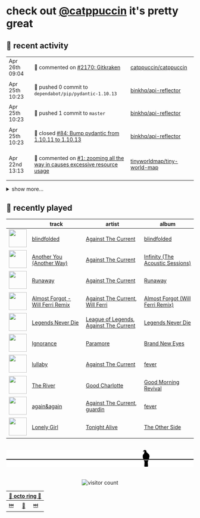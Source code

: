 # check out [@catppuccin](https://github.com/catppuccin) it's pretty great

## 📅 recent activity

<!-- SCRIPT:REPLACE:GITHUB -->
<table>
<tbody>
<tr>
<td><span title='2024-04-26T09:04:06+00:00'>Apr 26th 09:04</span></td>
<td>

💬 commented on [#2170: Gitkraken](https://github.com/catppuccin/catppuccin/issues/2170)

</td>
<td>

[catppuccin/catppuccin](https://github.com/catppuccin/catppuccin)

</td>
</tr>
<tr>
<td><span title='2024-04-25T10:23:11+00:00'>Apr 25th 10:23</span></td>
<td>

🚢 pushed 0 commit to `dependabot/pip/pydantic-1.10.13`

</td>
<td>

[binkhq/api-reflector](https://github.com/binkhq/api-reflector)

</td>
</tr>
<tr>
<td><span title='2024-04-25T10:23:10+00:00'>Apr 25th 10:23</span></td>
<td>

🚢 pushed 1 commit to `master`

</td>
<td>

[binkhq/api-reflector](https://github.com/binkhq/api-reflector)

</td>
</tr>
<tr>
<td><span title='2024-04-25T10:23:09+00:00'>Apr 25th 10:23</span></td>
<td>

🎉 closed [#84: Bump pydantic from 1.10.11 to 1.10.13](https://github.com/binkhq/api-reflector/pull/84)

</td>
<td>

[binkhq/api-reflector](https://github.com/binkhq/api-reflector)

</td>
</tr>
<tr>
<td><span title='2024-04-22T13:13:57+00:00'>Apr 22nd 13:13</span></td>
<td>

💬 commented on [#1: zooming all the way in causes excessive resource usage](https://github.com/tinyworldmap/tiny-world-map/issues/1)

</td>
<td>

[tinyworldmap/tiny-world-map](https://github.com/tinyworldmap/tiny-world-map)

</td>
</tr>
</tbody>
</table>

<details>
<summary>show more...</summary>
<table>
<tbody>
<tr>
<td><span title='2024-04-21T18:46:18+00:00'>Apr 21st 18:46</span></td>
<td>

💬 commented on [#1: zooming all the way in causes excessive resource usage](https://github.com/tinyworldmap/tiny-world-map/issues/1)

</td>
<td>

[tinyworldmap/tiny-world-map](https://github.com/tinyworldmap/tiny-world-map)

</td>
</tr>
<tr>
<td><span title='2024-04-21T13:01:44+00:00'>Apr 21st 13:01</span></td>
<td>

📢 opened [#1: zooming all the way in causes excessive resource usage](https://github.com/tinyworldmap/tiny-world-map/issues/1)

</td>
<td>

[tinyworldmap/tiny-world-map](https://github.com/tinyworldmap/tiny-world-map)

</td>
</tr>
<tr>
<td><span title='2024-04-17T08:12:42+00:00'>Apr 17th 08:12</span></td>
<td>

🚢 pushed 0 commit to `dependabot/pip/gunicorn-22.0.0`

</td>
<td>

[binkhq/api-reflector](https://github.com/binkhq/api-reflector)

</td>
</tr>
<tr>
<td><span title='2024-04-17T08:12:40+00:00'>Apr 17th 08:12</span></td>
<td>

🚢 pushed 1 commit to `master`

</td>
<td>

[binkhq/api-reflector](https://github.com/binkhq/api-reflector)

</td>
</tr>
<tr>
<td><span title='2024-04-17T08:12:39+00:00'>Apr 17th 08:12</span></td>
<td>

🎉 closed [#82: Bump gunicorn from 20.1.0 to 22.0.0](https://github.com/binkhq/api-reflector/pull/82)

</td>
<td>

[binkhq/api-reflector](https://github.com/binkhq/api-reflector)

</td>
</tr>
<tr>
<td><span title='2024-04-16T16:11:51+00:00'>Apr 16th 16:11</span></td>
<td>

🚢 pushed 1 commit to `main`

</td>
<td>

[catppuccin/toolbox](https://github.com/catppuccin/toolbox)

</td>
</tr>
<tr>
<td><span title='2024-04-16T16:11:50+00:00'>Apr 16th 16:11</span></td>
<td>

🎉 closed [#180: fix(deps): update rust crate rmp-serde to 1.2](https://github.com/catppuccin/toolbox/pull/180)

</td>
<td>

[catppuccin/toolbox](https://github.com/catppuccin/toolbox)

</td>
</tr>
<tr>
<td><span title='2024-04-15T12:56:21+00:00'>Apr 15th 12:56</span></td>
<td>

🔍 reviewed [#5: Run as a Kubernetes Deployment, instead of CronJob](https://github.com/cpressland/rq-autoscaler/pull/5)

</td>
<td>

[cpressland/rq-autoscaler](https://github.com/cpressland/rq-autoscaler)

</td>
</tr>
<tr>
<td><span title='2024-04-15T08:18:40+00:00'>Apr 15th 08:18</span></td>
<td>

🚢 pushed 1 commit to `master`

</td>
<td>

[binkhq/api-reflector](https://github.com/binkhq/api-reflector)

</td>
</tr>
<tr>
<td><span title='2024-04-15T08:18:40+00:00'>Apr 15th 08:18</span></td>
<td>

🎉 closed [#81: Bump idna from 3.4 to 3.7](https://github.com/binkhq/api-reflector/pull/81)

</td>
<td>

[binkhq/api-reflector](https://github.com/binkhq/api-reflector)

</td>
</tr>
<tr>
<td><span title='2024-04-14T14:00:27+00:00'>Apr 14th 14:00</span></td>
<td>

🚀 opened [#11: fix(vscode): only replace node link if it exists](https://github.com/LGUG2Z/nixos-wsl-starter/pull/11)

</td>
<td>

[LGUG2Z/nixos-wsl-starter](https://github.com/LGUG2Z/nixos-wsl-starter)

</td>
</tr>
<tr>
<td><span title='2024-04-14T13:53:01+00:00'>Apr 14th 13:53</span></td>
<td>

🚢 pushed 1 commit to `patch-1`

</td>
<td>

[backwardspy/nixos-wsl-starter](https://github.com/backwardspy/nixos-wsl-starter)

</td>
</tr>
<tr>
<td><span title='2024-04-13T09:40:52+00:00'>Apr 13th 09:40</span></td>
<td>

⭐ starred a repository

</td>
<td>

[itsmattkc/dotnet9x](https://github.com/itsmattkc/dotnet9x)

</td>
</tr>
</tbody>
</table>
</details>
<!-- SCRIPT:REPLACE:GITHUB -->

## 🎵 recently played

<!-- SCRIPT:REPLACE:SPOTIFY -->
| | track | artist | album |
| - | - | - | - |
| <img src="https://i.scdn.co/image/ab67616d000048516e573ccd18148b0770a67b64" width="48" height="48"> | [blindfolded](https://open.spotify.com/track/2yH6eL6f1Ada5MnmNpiPbr) | [Against The Current](https://open.spotify.com/artist/6yhD1KjhLxIETFF7vIRf8B) | [blindfolded](https://open.spotify.com/track/2yH6eL6f1Ada5MnmNpiPbr) |
| <img src="https://i.scdn.co/image/ab67616d0000485193ecfd08195855f768b09379" width="48" height="48"> | [Another You (Another Way)](https://open.spotify.com/track/6RQy8j94xIPJX8IC1QLF8j) | [Against The Current](https://open.spotify.com/artist/6yhD1KjhLxIETFF7vIRf8B) | [Infinity (The Acoustic Sessions)](https://open.spotify.com/track/6RQy8j94xIPJX8IC1QLF8j) |
| <img src="https://i.scdn.co/image/ab67616d00004851dded8986c67a22d8d741b25a" width="48" height="48"> | [Runaway](https://open.spotify.com/track/1Y7pwjf7fbHSNmWvVJURWo) | [Against The Current](https://open.spotify.com/artist/6yhD1KjhLxIETFF7vIRf8B) | [Runaway](https://open.spotify.com/track/1Y7pwjf7fbHSNmWvVJURWo) |
| <img src="https://i.scdn.co/image/ab67616d00004851045d2d2ffe41c3e557f2cad8" width="48" height="48"> | [Almost Forgot - Will Ferri Remix](https://open.spotify.com/track/5DXmS4kma8Ad9MDdxEwQ3G) | [Against The Current](https://open.spotify.com/artist/6yhD1KjhLxIETFF7vIRf8B), [Will Ferri](https://open.spotify.com/artist/1CbeFazN41vsXfP6QLtjh6) | [Almost Forgot (Will Ferri Remix)](https://open.spotify.com/track/5DXmS4kma8Ad9MDdxEwQ3G) |
| <img src="https://i.scdn.co/image/ab67616d00004851cb5ec46d6f1d2cf8d36d3663" width="48" height="48"> | [Legends Never Die](https://open.spotify.com/track/1FpVJ7HpZInE2GvhVE2TwT) | [League of Legends](https://open.spotify.com/artist/47mIJdHORyRerp4os813jD), [Against The Current](https://open.spotify.com/artist/6yhD1KjhLxIETFF7vIRf8B) | [Legends Never Die](https://open.spotify.com/track/1FpVJ7HpZInE2GvhVE2TwT) |
| <img src="https://i.scdn.co/image/ab67616d00004851b9abbedc516dd297039977bd" width="48" height="48"> | [Ignorance](https://open.spotify.com/track/5ZdrNnYV5VZWds4WXKf8kf) | [Paramore](https://open.spotify.com/artist/74XFHRwlV6OrjEM0A2NCMF) | [Brand New Eyes](https://open.spotify.com/track/5ZdrNnYV5VZWds4WXKf8kf) |
| <img src="https://i.scdn.co/image/ab67616d00004851186660bbf3b0dd9a5195e182" width="48" height="48"> | [lullaby](https://open.spotify.com/track/6mfiGqZw4AqXA1nqo3EzIF) | [Against The Current](https://open.spotify.com/artist/6yhD1KjhLxIETFF7vIRf8B) | [fever](https://open.spotify.com/track/6mfiGqZw4AqXA1nqo3EzIF) |
| <img src="https://i.scdn.co/image/ab67616d00004851cbb5aebf323058ff06224338" width="48" height="48"> | [The River](https://open.spotify.com/track/1eylM8qwVdD1AXDy3vjSgT) | [Good Charlotte](https://open.spotify.com/artist/5aYyPjAsLj7UzANzdupwnS) | [Good Morning Revival](https://open.spotify.com/track/1eylM8qwVdD1AXDy3vjSgT) |
| <img src="https://i.scdn.co/image/ab67616d00004851186660bbf3b0dd9a5195e182" width="48" height="48"> | [again&again](https://open.spotify.com/track/4hDXe9C6UbApzZhw5AXbC7) | [Against The Current](https://open.spotify.com/artist/6yhD1KjhLxIETFF7vIRf8B), [guardin](https://open.spotify.com/artist/6zqcGQ6MH6yetBUoquMnL7) | [fever](https://open.spotify.com/track/4hDXe9C6UbApzZhw5AXbC7) |
| <img src="https://i.scdn.co/image/ab67616d00004851e519b3e2bcaab7cd74d1f66e" width="48" height="48"> | [Lonely Girl](https://open.spotify.com/track/5whbAX7oZ7MDlgBplPDkJb) | [Tonight Alive](https://open.spotify.com/artist/5pjCYG6hPLBO3y4swxu3dh) | [The Other Side](https://open.spotify.com/track/5whbAX7oZ7MDlgBplPDkJb) |

<!-- SCRIPT:REPLACE:SPOTIFY -->

<br>

<div align="center">

<picture>
    <source media="(prefers-color-scheme: light)" srcset="assets/pigeon-light.svg">
    <source media="(prefers-color-scheme: dark)" srcset="assets/pigeon-dark.svg">
    <img alt="pigeon sitting on a wire" src="assets/pigeon-light.svg">
</picture>

<br>
<br>

![visitor count](https://profile-counter.glitch.me/backwardspy/count.svg)

<table>
    <thead>
        <th colspan="3"><a href="https://octo-ring.com">🐙 octo ring 🐙</a></th>
    </thead>
    <tbody>
        <td><a href="https://octo-ring.com/p/backwardspy/prev">⏮️</a></td>
        <td><a href="https://octo-ring.com/p/backwardspy/random">🔀</a></td>
        <td><a href="https://octo-ring.com/p/backwardspy/next">⏭️</a></td>
    </tbody>
</table>

</div>

